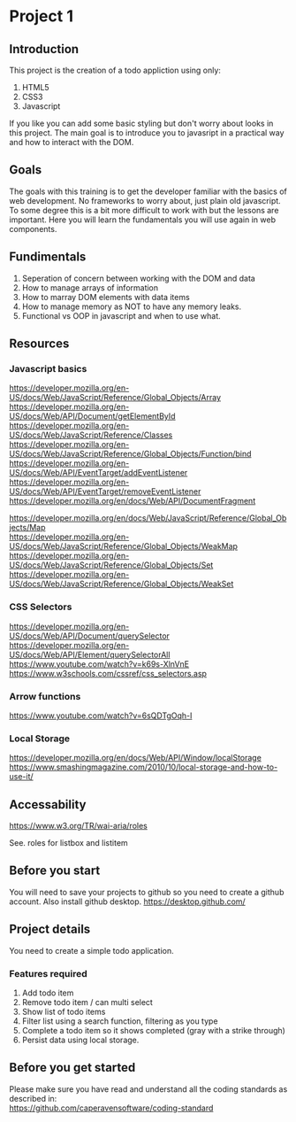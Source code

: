# Project 1

## Introduction
This project is the creation of a todo appliction using only:

1. HTML5
2. CSS3
3. Javascript

If you like you can add some basic styling but don't worry about looks in this project.
The main goal is to introduce you to javasript in a practical way and how to interact with the DOM.

## Goals
The goals with this training is to get the developer familiar with the basics of web development.
No frameworks to worry about, just plain old javascript.
To some degree this is a bit more difficult to work with but the lessons are important.
Here you will learn the fundamentals you will use again in web components.

## Fundimentals
1. Seperation of concern between working with the DOM and data
2. How to manage arrays of information
3. How to marray DOM elements with data items
4. How to manage memory as NOT to have any memory leaks.
5. Functional vs OOP in javascript and when to use what.

## Resources

### Javascript basics
https://developer.mozilla.org/en-US/docs/Web/JavaScript/Reference/Global_Objects/Array  
https://developer.mozilla.org/en-US/docs/Web/API/Document/getElementById  
https://developer.mozilla.org/en-US/docs/Web/JavaScript/Reference/Classes  
https://developer.mozilla.org/en-US/docs/Web/JavaScript/Reference/Global_Objects/Function/bind  
https://developer.mozilla.org/en-US/docs/Web/API/EventTarget/addEventListener  
https://developer.mozilla.org/en-US/docs/Web/API/EventTarget/removeEventListener  
https://developer.mozilla.org/en/docs/Web/API/DocumentFragment  

https://developer.mozilla.org/en/docs/Web/JavaScript/Reference/Global_Objects/Map  
https://developer.mozilla.org/en-US/docs/Web/JavaScript/Reference/Global_Objects/WeakMap  
https://developer.mozilla.org/en-US/docs/Web/JavaScript/Reference/Global_Objects/Set  
https://developer.mozilla.org/en-US/docs/Web/JavaScript/Reference/Global_Objects/WeakSet  

### CSS Selectors
https://developer.mozilla.org/en-US/docs/Web/API/Document/querySelector  
https://developer.mozilla.org/en-US/docs/Web/API/Element/querySelectorAll  
https://www.youtube.com/watch?v=k69s-XlnVnE  
https://www.w3schools.com/cssref/css_selectors.asp  

### Arrow functions
https://www.youtube.com/watch?v=6sQDTgOqh-I

### Local Storage
https://developer.mozilla.org/en/docs/Web/API/Window/localStorage  
https://www.smashingmagazine.com/2010/10/local-storage-and-how-to-use-it/

## Accessability
https://www.w3.org/TR/wai-aria/roles

See. roles for listbox and listitem

## Before you start
You will need to save your projects to github so you need to create a github account.
Also install github desktop.
https://desktop.github.com/

## Project details
You need to create a simple todo application.

### Features required
1. Add todo item
2. Remove todo item / can multi select 
3. Show list of todo items
4. Filter list using a search function, filtering as you type
5. Complete a todo item so it shows completed (gray with a strike through)
6. Persist data using local storage.

## Before you get started
Please make sure you have read and understand all the coding standards as described in:  
https://github.com/caperavensoftware/coding-standard

